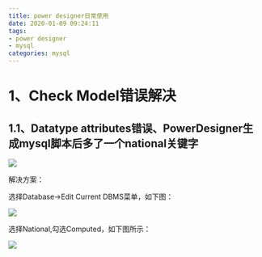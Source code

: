 ```yaml
---
title: power designer日常使用
date: 2020-01-09 09:24:11
tags:
- power designer
- mysql
categories: mysql
---
```




# 1、Check Model错误解决

## 1.1、Datatype attributes错误、PowerDesigner生成mysql脚本后多了一个national关键字

![](https://cdn.jsdelivr.net/gh/calebzhao/cdn/img/20200109092614.png)

解决方案：

选择Database->Edit Current DBMS菜单，如下图：

![](https://cdn.jsdelivr.net/gh/calebzhao/cdn/img/20200109092846.png)

选择National,勾选Computed，如下图所示：

![](https://cdn.jsdelivr.net/gh/calebzhao/cdn/img/20200109092943.png)